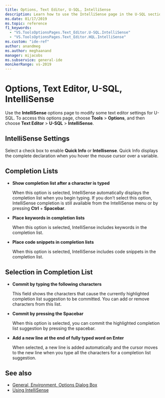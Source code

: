 ```yaml
---
title: Options, Text Editor, U-SQL, IntelliSense
description: Learn how to use the IntelliSense page in the U-SQL section to modify the text editor IntelliSense settings for U-SQL.
ms.date: 01/17/2019
ms.topic: reference
f1_keywords:
  - "VS.ToolsOptionsPages.Text_Editor.U-SQL.IntelliSense"
  - "VS.ToolsOptionsPages.Text_Editor.HQL.IntelliSense"
ms.custom: "ide-ref"
author: anandmeg
ms.author: meghaanand
manager: mijacobs
ms.subservice: general-ide
monikerRange: vs-2019
---
```

# Options, Text Editor, U-SQL, IntelliSense

Use the **IntelliSense** options page to modify some text editor settings for U-SQL. To access this options page, choose **Tools** > **Options**, and then choose **Text Editor** > **U-SQL** > **IntelliSense**.

## IntelliSense Settings

Select a check box to enable **Quick Info** or **Intellisense**. Quick Info displays the complete declaration when you hover the mouse cursor over a variable.

## Completion Lists

- **Show completion list after a character is typed**

   When this option is selected, IntelliSense automatically displays the completion list when you begin typing. If you don't select this option, IntelliSense completion is still available from the IntelliSense menu or by pressing **Ctrl** + **Spacebar**.

- **Place keywords in completion lists**

   When this option is selected, IntelliSense includes keywords in the completion list.

- **Place code snippets in completion lists**

   When this option is selected, IntelliSense includes code snippets in the completion list.

## Selection in Completion List

- **Commit by typing the following characters**

   This field shows the characters that cause the currently highlighted completion list suggestion to be committed. You can add or remove characters from this list.

- **Commit by pressing the Spacebar**

   When this option is selected, you can commit the highlighted completion list suggestion by pressing the spacebar.

- **Add a new line at the end of fully typed word on Enter**

   When selected, a new line is added automatically and the cursor moves to the new line when you type all the characters for a completion list suggestion.

## See also

- [General, Environment, Options Dialog Box](../../ide/reference/general-environment-options-dialog-box.md)
- [Using IntelliSense](../../ide/using-intellisense.md)